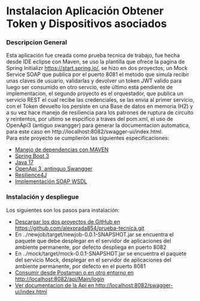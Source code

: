 # Instalacion Aplicación Obtener Token y Dispositivos asociados  

### Descripcion General
Esta aplicación fue creada como prueba tecnica de trabajo, fue hecha desde IDE eclipse con Maven, se uso la plantilla que ofrece la 
pagina de Spring Initializr https://start.spring.io/, se hizo en dos proyectos, un Mock Service SOAP que publica por el puerto 8081 el metodo 
<login> que simula recibir unas claves de usuario, validarlas y devolver un token JWT valido para luego ser consumido en otro servcio, este último 
esta pendiente de implementacion,  el segundo proyecto es el orquestador, que publica un servicio REST el cual recibe las credenciales, se las envia al primer servicio,
con el Token devuelto los persiste en una Base de datos en memoria (H2) y a su vez hace manejo de resiliencia para los patrones de ruptura de circuito y reintentos,
por ultimo se espcifico a traves del pom.xml, el uso de OpenApi3 (antiguo swangger) para generar la documentacion automatica, para este caso en http://localhost:8082/swagger-ui/index.html. <br>
Para este proyecto se cumplierón las siguientes especificaciones:

* [Manejo de dependencias con MAVEN](https://docs.spring.io/spring-boot/docs/3.0.9/maven-plugin/reference/html/)
* [Spring Boot 3](https://docs.spring.io/spring-boot/docs/3.0.9/api/org/springframework/boot/package-summary.html)
* [Java 17](https://docs.oracle.com/en/java/javase/17/docs/api/)
* [OpenApi 3, antinguo Swangger](https://swagger.io/specification/)
* [Resilience4J](https://docs.spring.io/spring-cloud-circuitbreaker/docs/current/reference/html/#configuring-resilience4j-circuit-breakers)
* [Implementación SOAP WSDL](http://localhost:8081/login/token.wsdl)  

### Instalación y despliegue
Los siguientes son los pasos para instalación:

* [Descargar los dos proyectos de GitHub en https://github.com/alexprada854/prueba-tecnica.git ](https://github.com/alexprada854/prueba-tecnica.git)
* En ../newjob/target/newjob-0.0.1-SNAPSHOT.jar se encuentra el paquete que debe desplegar en el servidor de aplicaciones del ambiente permanente, por defecto despliega en puerto 8082
* En ../mock/target/mock-0.0.1-SNAPSHOT.jar se encuentra el paquete del servicio Mock, desplegar en el servidor de aplicaciones del ambiente permanente, por defecto en el puerto 8081
* [Consumir desde Postaman o en otro entorno en http://localhost:8082/api/Main/login](http://localhost:8082/api/Main/login) 
* [Ver documentacion de la Api en http://localhost:8082/swagger-ui/index.html](http://localhost:8082/swagger-ui/index.html)

